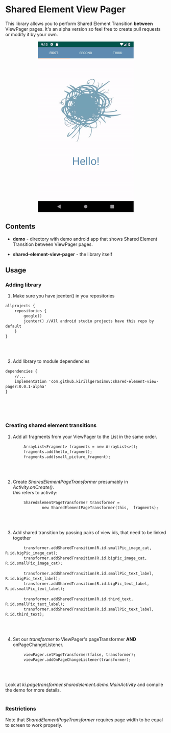 # Shared Element View Pager
This library allows you to perform Shared Element Transition **between** ViewPager pages.
It's an alpha version so feel free to create pull requests or modify it by your own.
<p align="center">


<img src="images/shared-element-demo.gif"/>
</p>


## Contents
- **demo** - directory with demo android app that shows Shared Element Transition between ViewPager pages.

- **shared-element-view-pager** - the library itself

## Usage
### Adding library
1. Make sure you have jcenter() in you repositories
```        
allprojects {
    repositories {
        google()
        jcenter() //All android studio projects have this repo by default
    }
}
```
<br/>
<br/>


2. Add library to module dependencies
```   
dependencies {
    //...     
    implementation 'com.github.kirillgerasimov:shared-element-view-pager:0.0.1-alpha'
}
```
<br/>
<br/>
<br/>



### Creating shared element transitions

1. Add all fragments from your ViewPager to the List in the same order.
```
        ArrayList<Fragment> fragments = new ArrayList<>();
        fragments.add(hello_fragment);
        fragments.add(small_picture_fragment);
```
<br/>
<br/>


2. Create *SharedElementPageTransformer* presumably in *Activity.onCreate()*. <br/>
*this* refers to activity:
```
        SharedElementPageTransformer transformer =
                new SharedElementPageTransformer(this,  fragments);
```
<br/>
<br/>


3. Add shared transition by passing pairs of view ids, that need to be linked together 

```
        transformer.addSharedTransition(R.id.smallPic_image_cat, R.id.bigPic_image_cat);
        transformer.addSharedTransition(R.id.bigPic_image_cat, R.id.smallPic_image_cat);

        transformer.addSharedTransition(R.id.smallPic_text_label, R.id.bigPic_text_label);
        transformer.addSharedTransition(R.id.bigPic_text_label, R.id.smallPic_text_label);

        transformer.addSharedTransition(R.id.third_text, R.id.smallPic_text_label);
        transformer.addSharedTransition(R.id.smallPic_text_label, R.id.third_text);
```
<br/>
<br/>


4. Set our *transformer* to ViewPager's pageTransformer **AND** onPageChangeListener.
```
        viewPager.setPageTransformer(false, transformer);
        viewPager.addOnPageChangeListener(transformer);
```
<br/>
<br/>



Look at *ki.pagetransformer.sharedelement.demo.MainActivity* and compile the demo for more details.
<br/>
<br/>


### Restrictions
Note that  *SharedElementPageTransformer* requires page width to be equal to screen to work properly. 
